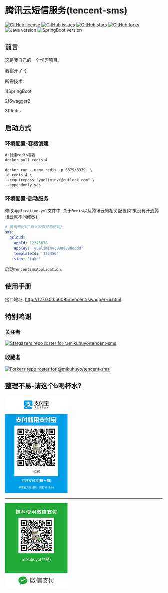 # 腾讯云短信服务(tencent-sms)

[![GitHub license](https://img.shields.io/github/license/mikuhuyo/tencent-sms)](https://github.com/mikuhuyo/tencent-sms/blob/master/LICENSE)
[![GitHub issues](https://img.shields.io/github/issues/mikuhuyo/tencent-sms)](https://github.com/mikuhuyo/tencent-sms/issues)
[![GitHub stars](https://img.shields.io/github/stars/mikuhuyo/tencent-sms)](https://github.com/mikuhuyo/tencent-sms/stargazers)
[![GitHub forks](https://img.shields.io/github/forks/mikuhuyo/tencent-sms)](https://github.com/mikuhuyo/tencent-sms/network)
![Java version](https://img.shields.io/badge/Jdk-11-yellow)
![SpringBoot version](https://img.shields.io/badge/SpringBoot-2.1.13-brightgreen)

## 前言

这是我自己的一个学习项目.

我裂开了 :)

所需技术: 

1)SpringBoot

2)Swagger2

3)Redis

## 启动方式

### 环境配置-容器创建

```shell script
# 创建redis容器
docker pull redis:4

docker run --name redis -p 6379:6379  \
-d redis:4 \
--requirepass "yueliminvc@outlook.com" \
--appendonly yes
```

### 环境配置-启动服务

修改`application.yml`文件中, 关于`Redis`以及腾讯云的相关配置(如果没有开通腾讯云就不同修改).

```yaml
# 腾讯云秘钥(默认没有开启秘钥)
sms:
  qcloud:
    appId: 12345678
    appKey: 'yueliminvc888888ddddd'
    templateId: '123456'
    sign: 'fake'
```

启动`TencentSmsApplication`.

## 使用手册

接口地址: http://127.0.0.1:56085/tencent/swagger-ui.html

## 特别鸣谢

### 关注者

[![Stargazers repo roster for @mikuhuyo/tencent-sms](https://reporoster.com/stars/mikuhuyo/tencent-sms)](https://github.com/mikuhuyo/tencent-sms/stargazers)

### 收藏者

[![Forkers repo roster for @mikuhuyo/tencent-sms](https://reporoster.com/forks/mikuhuyo/tencent-sms)](https://github.com/mikuhuyo/tencent-sms/network/members)

## 整理不易-请这个b喝杯水?

![Alipay](./doc/images/alipays.png)

---

![WeChatPay](./doc/images/wechats.png)
